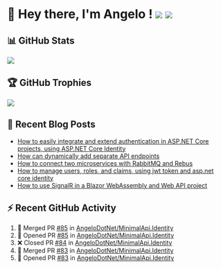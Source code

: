 # 👋 Hey there, I'm Angelo ! ![](https://img.shields.io/badge/Intel-Core_i5_12th-0071C5?style=for-the-badge&logo=intel&logoColor=white) <a href="https://www.buymeacoffee.com/angelodotnet" target="_blank"><img src="https://img.shields.io/badge/Buy%20Me%20A%20Coffee-FFDD00.svg?style=for-the-badge&logo=Buy-Me-A-Coffee&logoColor=black"></a>

## 📊 GitHub Stats
![](https://github-readme-stats.vercel.app/api?username=angelodotnet&theme=dracula&show_icons=true&hide_border=true&count_private=true)

## 🏆 GitHub Trophies
<img src="https://github-profile-trophy.vercel.app/?username=AngeloDotNet&no-frame=false&no-bg=false&margin-w=4&row=1" />

## 📝 Recent Blog Posts  
<!-- BLOG-POST-LIST:START -->
- [How to easily integrate and extend authentication in ASP.NET Core projects, using ASP.NET Core Identity](https://dev.to/angelodotnet/how-to-easily-integrate-and-extend-authentication-in-aspnet-core-projects-using-aspnet-core-130p)
- [How can dynamically add separate API endpoints](https://dev.to/angelodotnet/how-can-dynamically-add-separate-api-endpoints-4h56)
- [How to connect two microservices with RabbitMQ and Rebus](https://dev.to/angelodotnet/how-to-connect-two-microservices-with-rabbitmq-and-rebus-278)
- [How to manage users, roles, and claims, using jwt token and asp.net core identity](https://dev.to/angelodotnet/how-to-manage-roles-permissions-and-more-using-jwt-token-and-aspnet-core-identity-11k0)
- [How to use SignalR in a Blazor WebAssembly and Web API project](https://dev.to/angelodotnet/how-to-use-signalr-in-a-blazor-webassembly-and-web-api-project-27cp)
<!-- BLOG-POST-LIST:END -->

## ⚡ Recent GitHub Activity
<!--START_SECTION:activity-->
1. 🎉 Merged PR [#85](https://github.com/AngeloDotNet/MinimalApi.Identity/pull/85) in [AngeloDotNet/MinimalApi.Identity](https://github.com/AngeloDotNet/MinimalApi.Identity)
2. 💪 Opened PR [#85](https://github.com/AngeloDotNet/MinimalApi.Identity/pull/85) in [AngeloDotNet/MinimalApi.Identity](https://github.com/AngeloDotNet/MinimalApi.Identity)
3. ❌ Closed PR [#84](https://github.com/AngeloDotNet/MinimalApi.Identity/pull/84) in [AngeloDotNet/MinimalApi.Identity](https://github.com/AngeloDotNet/MinimalApi.Identity)
4. 🎉 Merged PR [#83](https://github.com/AngeloDotNet/MinimalApi.Identity/pull/83) in [AngeloDotNet/MinimalApi.Identity](https://github.com/AngeloDotNet/MinimalApi.Identity)
5. 💪 Opened PR [#83](https://github.com/AngeloDotNet/MinimalApi.Identity/pull/83) in [AngeloDotNet/MinimalApi.Identity](https://github.com/AngeloDotNet/MinimalApi.Identity)
<!--END_SECTION:activity-->
